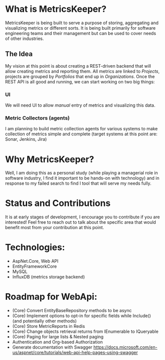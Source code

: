 # What is MetricsKeeper?

MetricsKeeper is being built to serve a purpose of storing, aggregating and visualizing metrics or different sorts.
It is being built primarily for software engineering teams and their management but can be used to cover needs of other industries.

## The Idea
My vision at this point is about creating a REST-driven backend that will allow creating metrics and reporting them. All metrics are linked to *Projects*, projects are grouped by *Portfolios* that end up in *Organizations*. Once the REST API is all good and running, we can start working on two big things:  

### UI
We will need UI to allow *manual* entry of metrics and visualizing this data.

### Metric Collectors (agents)
I am planning to build metric collection agents for various systems to make collection of metrics simple and complete (target systems at this point are: Sonar, Jenkins, Jira)

# Why MetricsKeeper?

Well, I am doing this as a personal study (while playing a managerial role in software industry, I find it important to be hands-on with technology)
and in response to my failed search to find I tool that will serve my needs fully.

# Status and Contributions

It is at early stages of development, I encourage you to contribute if you are interested! Feel free to reach out to talk about the specific area that would benefit most from your contribution at this point.

# Technologies:

- AspNet.Core, Web API
- EntityFrameworkCore
- MySQL
- InfluxDB (metrics storage backend)

# Roadmap for WebApi:

 - (Core) Convert EntityBaseRepository methods to be async
 - (Core) Implement options to opt-in for specific fields while Include() (and potentially other methods) 
 - (Core) Store MetricReports in Redis
 - (Core) Change objects retrieval returns from IEnumerable to IQueryable
 - (Core) Paging for large lists & Nested paging
 - Authentication and Org-based Authorization
 - Generate documentation with Swagger https://docs.microsoft.com/en-us/aspnet/core/tutorials/web-api-help-pages-using-swagger

